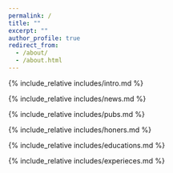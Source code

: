 ```yaml
---
permalink: /
title: ""
excerpt: ""
author_profile: true
redirect_from: 
  - /about/
  - /about.html
---
```


<span class='anchor' id='about-me'></span>

{% include_relative includes/intro.md %}

{% include_relative includes/news.md %}

{% include_relative includes/pubs.md %}

{% include_relative includes/honers.md %}

{% include_relative includes/educations.md %}

{% include_relative includes/experieces.md %}

<br />

<script type='text/javascript' id='clustrmaps' src='//cdn.clustrmaps.com/map_v2.js?cl=ffffff&w=300&t=tt&d=XbjQrc5aoquCRCPZtmzBPmq7AViRLSFFjRfOnozEBf0&co=2d78ad&ct=ffffff&cmo=3acc3a&cmn=ff5353'></script>

<br />
